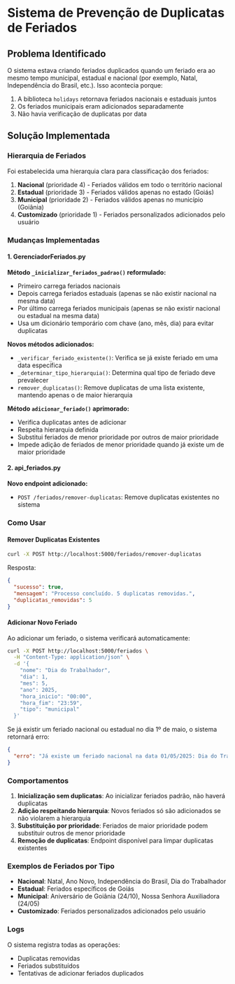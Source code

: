 # Sistema de Prevenção de Duplicatas de Feriados

## Problema Identificado

O sistema estava criando feriados duplicados quando um feriado era ao mesmo tempo municipal, estadual e nacional (por exemplo, Natal, Independência do Brasil, etc.). Isso acontecia porque:

1. A biblioteca `holidays` retornava feriados nacionais e estaduais juntos
2. Os feriados municipais eram adicionados separadamente
3. Não havia verificação de duplicatas por data

## Solução Implementada

### Hierarquia de Feriados

Foi estabelecida uma hierarquia clara para classificação dos feriados:

1. **Nacional** (prioridade 4) - Feriados válidos em todo o território nacional
2. **Estadual** (prioridade 3) - Feriados válidos apenas no estado (Goiás)
3. **Municipal** (prioridade 2) - Feriados válidos apenas no município (Goiânia)
4. **Customizado** (prioridade 1) - Feriados personalizados adicionados pelo usuário

### Mudanças Implementadas

#### 1. GerenciadorFeriados.py

**Método `_inicializar_feriados_padrao()` reformulado:**
- Primeiro carrega feriados nacionais
- Depois carrega feriados estaduais (apenas se não existir nacional na mesma data)
- Por último carrega feriados municipais (apenas se não existir nacional ou estadual na mesma data)
- Usa um dicionário temporário com chave (ano, mês, dia) para evitar duplicatas

**Novos métodos adicionados:**
- `_verificar_feriado_existente()`: Verifica se já existe feriado em uma data específica
- `_determinar_tipo_hierarquia()`: Determina qual tipo de feriado deve prevalecer
- `remover_duplicatas()`: Remove duplicatas de uma lista existente, mantendo apenas o de maior hierarquia

**Método `adicionar_feriado()` aprimorado:**
- Verifica duplicatas antes de adicionar
- Respeita hierarquia definida
- Substitui feriados de menor prioridade por outros de maior prioridade
- Impede adição de feriados de menor prioridade quando já existe um de maior prioridade

#### 2. api_feriados.py

**Novo endpoint adicionado:**
- `POST /feriados/remover-duplicatas`: Remove duplicatas existentes no sistema

### Como Usar

#### Remover Duplicatas Existentes

```bash
curl -X POST http://localhost:5000/feriados/remover-duplicatas
```

Resposta:
```json
{
  "sucesso": true,
  "mensagem": "Processo concluído. 5 duplicatas removidas.",
  "duplicatas_removidas": 5
}
```

#### Adicionar Novo Feriado

Ao adicionar um feriado, o sistema verificará automaticamente:

```bash
curl -X POST http://localhost:5000/feriados \
  -H "Content-Type: application/json" \
  -d '{
    "nome": "Dia do Trabalhador",
    "dia": 1,
    "mes": 5,
    "ano": 2025,
    "hora_inicio": "00:00",
    "hora_fim": "23:59",
    "tipo": "municipal"
  }'
```

Se já existir um feriado nacional ou estadual no dia 1º de maio, o sistema retornará erro:
```json
{
  "erro": "Já existe um feriado nacional na data 01/05/2025: Dia do Trabalhador"
}
```

### Comportamentos

1. **Inicialização sem duplicatas**: Ao inicializar feriados padrão, não haverá duplicatas
2. **Adição respeitando hierarquia**: Novos feriados só são adicionados se não violarem a hierarquia
3. **Substituição por prioridade**: Feriados de maior prioridade podem substituir outros de menor prioridade
4. **Remoção de duplicatas**: Endpoint disponível para limpar duplicatas existentes

### Exemplos de Feriados por Tipo

- **Nacional**: Natal, Ano Novo, Independência do Brasil, Dia do Trabalhador
- **Estadual**: Feriados específicos de Goiás
- **Municipal**: Aniversário de Goiânia (24/10), Nossa Senhora Auxiliadora (24/05)
- **Customizado**: Feriados personalizados adicionados pelo usuário

### Logs

O sistema registra todas as operações:
- Duplicatas removidas
- Feriados substituídos
- Tentativas de adicionar feriados duplicados
